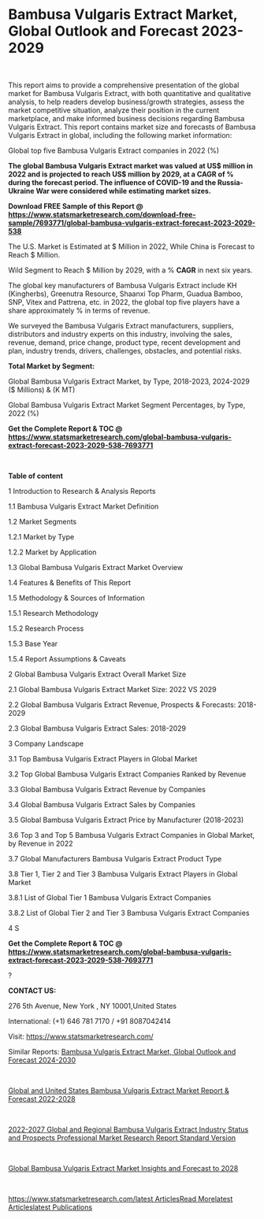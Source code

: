<h1>Bambusa Vulgaris Extract Market, Global Outlook and Forecast 2023-2029</h1><br/><p>This report aims to provide a comprehensive presentation of the global market for Bambusa Vulgaris Extract, with both quantitative and qualitative analysis, to help readers develop business/growth strategies, assess the market competitive situation, analyze their position in the current marketplace, and make informed business decisions regarding Bambusa Vulgaris Extract. This report contains market size and forecasts of Bambusa Vulgaris Extract in global, including the following market information:</p>
 
 
 
 <p>Global top five Bambusa Vulgaris Extract companies in 2022 (%)</p>
 
 
 
 <p><strong>The global Bambusa Vulgaris Extract market was valued at US$ million in 2022 and is projected to reach US$ million by 2029, at a <strong>CAGR</strong> of % during the forecast period. The influence of COVID-19 and the Russia-Ukraine War were considered while estimating market sizes.</strong></p>
 
 
 
 <p><strong>Download FREE Sample of this Report @ <a href="https://www.statsmarketresearch.com/download-free-sample/7693771/global-bambusa-vulgaris-extract-forecast-2023-2029-538">https://www.statsmarketresearch.com/download-free-sample/7693771/global-bambusa-vulgaris-extract-forecast-2023-2029-538</a></strong></p>
 
 
 
 <p>The U.S. Market is Estimated at $ Million in 2022, While China is Forecast to Reach $ Million.</p>
 
 
 
 <p>Wild Segment to Reach $ Million by 2029, with a % <strong>CAGR</strong> in next six years.</p>
 
 
 
 <p>The global key manufacturers of Bambusa Vulgaris Extract include KH (Kingherbs), Greenutra Resource, Shaanxi Top Pharm, Guadua Bamboo, SNP, Vitex and Pattrena, etc. in 2022, the global top five players have a share approximately % in terms of revenue.</p>
 
 
 
 <p>We surveyed the Bambusa Vulgaris Extract manufacturers, suppliers, distributors and industry experts on this industry, involving the sales, revenue, demand, price change, product type, recent development and plan, industry trends, drivers, challenges, obstacles, and potential risks.</p>
 
 
 
 <p><strong>Total Market by Segment:</strong></p>
 
 
 
 <p>Global Bambusa Vulgaris Extract Market, by Type, 2018-2023, 2024-2029 ($ Millions) & (K MT)</p>
 
 
 
 <p>Global Bambusa Vulgaris Extract Market Segment Percentages, by Type, 2022 (%)</p>
 
 
 
 <div><b>Get the Complete Report & TOC @ <a href="https://www.statsmarketresearch.com/global-bambusa-vulgaris-extract-forecast-2023-2029-538-7693771">https://www.statsmarketresearch.com/global-bambusa-vulgaris-extract-forecast-2023-2029-538-7693771</a></b></div>
 
 
 
 <p><br />
 
 <b>Table of content</b></p>
 
 
 
 <p>1 Introduction to Research & Analysis Reports<br />
 
 1.1 Bambusa Vulgaris Extract Market Definition<br />
 
 1.2 Market Segments<br />
 
 1.2.1 Market by Type<br />
 
 1.2.2 Market by Application<br />
 
 1.3 Global Bambusa Vulgaris Extract Market Overview<br />
 
 1.4 Features & Benefits of This Report<br />
 
 1.5 Methodology & Sources of Information<br />
 
 1.5.1 Research Methodology<br />
 
 1.5.2 Research Process<br />
 
 1.5.3 Base Year<br />
 
 1.5.4 Report Assumptions & Caveats<br />
 
 2 Global Bambusa Vulgaris Extract Overall Market Size<br />
 
 2.1 Global Bambusa Vulgaris Extract Market Size: 2022 VS 2029<br />
 
 2.2 Global Bambusa Vulgaris Extract Revenue, Prospects & Forecasts: 2018-2029<br />
 
 2.3 Global Bambusa Vulgaris Extract Sales: 2018-2029<br />
 
 3 Company Landscape<br />
 
 3.1 Top Bambusa Vulgaris Extract Players in Global Market<br />
 
 3.2 Top Global Bambusa Vulgaris Extract Companies Ranked by Revenue<br />
 
 3.3 Global Bambusa Vulgaris Extract Revenue by Companies<br />
 
 3.4 Global Bambusa Vulgaris Extract Sales by Companies<br />
 
 3.5 Global Bambusa Vulgaris Extract Price by Manufacturer (2018-2023)<br />
 
 3.6 Top 3 and Top 5 Bambusa Vulgaris Extract Companies in Global Market, by Revenue in 2022<br />
 
 3.7 Global Manufacturers Bambusa Vulgaris Extract Product Type<br />
 
 3.8 Tier 1, Tier 2 and Tier 3 Bambusa Vulgaris Extract Players in Global Market<br />
 
 3.8.1 List of Global Tier 1 Bambusa Vulgaris Extract Companies<br />
 
 3.8.2 List of Global Tier 2 and Tier 3 Bambusa Vulgaris Extract Companies<br />
 
 4 S</p>
 
 
 
 <div><b>Get the Complete Report & TOC @ <a href="https://www.statsmarketresearch.com/global-bambusa-vulgaris-extract-forecast-2023-2029-538-7693771">https://www.statsmarketresearch.com/global-bambusa-vulgaris-extract-forecast-2023-2029-538-7693771</a></b></div>
 
 
 
 <p>? </p>
 
 
 
 <p><b>CONTACT US:</b><br />
 
 276 5th Avenue, New York , NY 10001,United States<br />
 
 International: (+1) 646 781 7170 / +91 8087042414<br />
 
 Visit: <a href="https://www.statsmarketresearch.com/">https://www.statsmarketresearch.com/</a><br />
 
 Similar Reports: <a href="https://www.statsmarketresearch.com/global-bambusa-vulgaris-extract-forecast-2023-2029-538-7693771">Bambusa Vulgaris Extract Market, Global Outlook and Forecast 2024-2030</a><br />
 
 <br />
 
 <a href="https://www.statsmarketresearch.com/global-bambusa-vulgaris-extract-forecast-2023-2029-538-7693771">Global and United States Bambusa Vulgaris Extract Market Report & Forecast 2022-2028</a><br />
 
 <br />
 
 <a href="https://www.statsmarketresearch.com/global-bambusa-vulgaris-extract-forecast-2023-2029-538-7693771">2022-2027 Global and Regional Bambusa Vulgaris Extract Industry Status and Prospects Professional Market Research Report Standard Version</a><br />
 
 <br />
 
 <a href="https://www.statsmarketresearch.com/global-bambusa-vulgaris-extract-forecast-2023-2029-538-7693771">Global Bambusa Vulgaris Extract Market Insights and Forecast to 2028</a><br />
 
 <br />
 
 <a href="https://gyeongbokgung.com">https://www.statsmarketresearch.com/</a><a href="https://hallyeomaritime.com">latest Articles</a><a href="https://jingwansa.com">Read More</a><a href="https://nguoiviet.jp/">latest Articles</a><a href="https://www.intelmarketresearch.com/">latest Publications</a></p>
